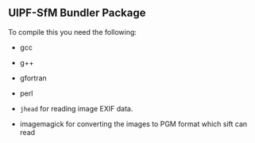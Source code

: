 UIPF-SfM Bundler Package
------------------------


To compile this you need the following:

- gcc
- g++
- gfortran

- perl
- `jhead` for reading image EXIF data.
- imagemagick for converting the images to PGM format which sift can read


